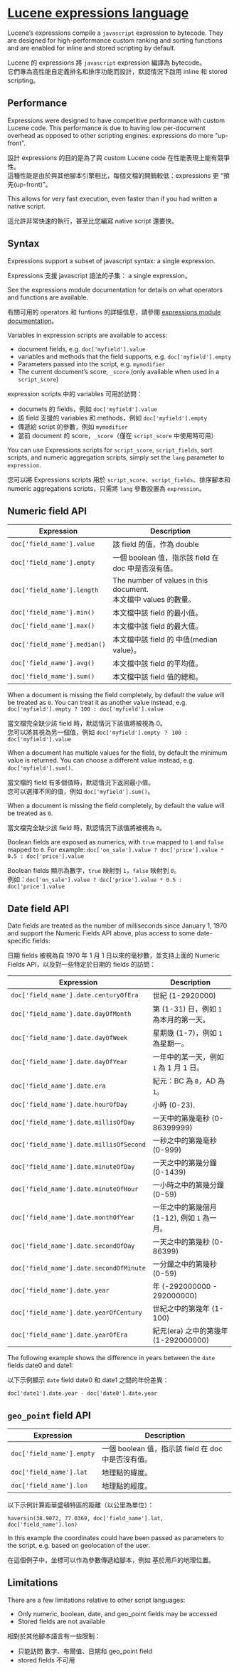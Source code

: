 # [Lucene expressions language](https://www.elastic.co/guide/en/elasticsearch/reference/current/modules-scripting-expression.html)

Lucene’s expressions compile a `javascript` expression to bytecode. They are designed for high-performance custom ranking and sorting functions and are enabled for inline and stored scripting by default.

Lucene 的 expressions 將 `javascript` expression 編譯為 bytecode。  
它們專為高性能自定義排名和排序功能而設計，默認情況下啟用 inline 和 stored scripting。

## Performance

Expressions were designed to have competitive performance with custom Lucene code. This performance is due to having low per-document overhead as opposed to other scripting engines: expressions do more "up-front".

設計 expressions 的目的是為了與 custom Lucene code 在性能表現上能有競爭性。  
這種性能是由於與其他腳本引擎相比，每個文檔的開銷較低：expressions 更 “預先(up-front)”。

This allows for very fast execution, even faster than if you had written a native script.

這允許非常快速的執行，甚至比您編寫 native script 還要快。

## Syntax

Expressions support a subset of javascript syntax: a single expression.

Expressions 支援 javascript 語法的子集： a single expression。

See the expressions module documentation for details on what operators and functions are available.

有關可用的 operators 和 funtions 的詳細信息，請參閱 [expressions module documentation](https://lucene.apache.org/core/9_4_2/expressions/index.html?org/apache/lucene/expressions/js/package-summary.html)。

Variables in expression scripts are available to access:

* document fields, e.g. `doc['myfield'].value`
* variables and methods that the field supports, e.g. `doc['myfield'].empty`
* Parameters passed into the script, e.g. `mymodifier`
* The current document’s score, `_score` (only available when used in a `script_score`)

expression scripts 中的 variables 可用於訪問：

* documets 的 fields，例如 `doc['myfield'].value`
* 該 field 支援的 variables 和 methods，例如 `doc['myfield'].empty`
* 傳遞給 script 的參數，例如 `mymodifier`
* 當前 document 的 score，`_score`（僅在 `script_score` 中使用時可用）

You can use Expressions scripts for `script_score`, `script_fields`, sort scripts, and numeric aggregation scripts, simply set the `lang` parameter to `expression`.

您可以將 Expressions scripts 用於 `script_score`、`script_fields`、排序腳本和 numeric aggregations scripts，只需將 `lang` 參數設置為 `expression`。

## Numeric field API

| Expression | Description |
| ---------- | ----------- |
| `doc['field_name'].value` | 該 field 的值，作為 double |
| `doc['field_name'].empty` | 一個 boolean 值，指示該 field 在 doc 中是否沒有值。 |
| `doc['field_name'].length` | The number of values in this document. <br>本文檔中 values 的數量。 |
| `doc['field_name'].min()` | 本文檔中該 field 的最小值。 |
| `doc['field_name'].max()` | 本文檔中該 field 的最大值。 |
| `doc['field_name'].median()` | 本文檔中該 field 的 中值(median value)。 |
| `doc['field_name'].avg()` | 本文檔中該 field 的平均值。 |
| `doc['field_name'].sum()` | 本文檔中該 field 值的總和。 |

When a document is missing the field completely, by default the value will be treated as `0`. You can treat it as another value instead, e.g. `doc['myfield'].empty ? 100 : doc['myfield'].value`

當文檔完全缺少該 field 時，默認情況下該值將被視為 0。  
您可以將其視為另一個值，例如 `doc['myfield'].empty ？ 100 : doc['myfield'].value`

When a document has multiple values for the field, by default the minimum value is returned. You can choose a different value instead, e.g. `doc['myfield'].sum()`.

當文檔的 field 有多個值時，默認情況下返回最小值。  
您可以選擇不同的值，例如 `doc['myfield'].sum()`。

When a document is missing the field completely, by default the value will be treated as `0`.

當文檔完全缺少該 field 時，默認情況下該值將被視為 `0`。

Boolean fields are exposed as numerics, with `true` mapped to `1` and `false` mapped to `0`. For example: `doc['on_sale'].value ? doc['price'].value * 0.5 : doc['price'].value`

Boolean fields 顯示為數字，`true` 映射到 `1`，`false` 映射到 `0`。  
例如：`doc['on_sale'].value ? doc['price'].value * 0.5 : doc['price'].value`

## Date field API

Date fields are treated as the number of milliseconds since January 1, 1970 and support the Numeric Fields API above, plus access to some date-specific fields:

日期 fields 被視為自 1970 年 1 月 1 日以來的毫秒數，並支持上面的 Numeric Fields API，以及對一些特定於日期的 fields 的訪問：

| Expression | Description |
| ---------- | ----------- |
| `doc['field_name'].date.centuryOfEra` | 世紀 (1-2920000) |
| `doc['field_name'].date.dayOfMonth` | 第 (1-31) 日，例如 `1` 為本月的第一天。 |
| `doc['field_name'].date.dayOfWeek` | 星期幾 (1-7)，例如 `1` 為星期一。 |
| `doc['field_name'].date.dayOfYear` | 一年中的某一天，例如 `1` 為 1 月 1 日。 |
| `doc['field_name'].date.era` | 紀元：BC 為 `0`，AD 為 `1`。 |
| `doc['field_name'].date.hourOfDay` | 小時 (0-23). |
| `doc['field_name'].date.millisOfDay` | 一天中的第幾毫秒 (0-86399999) |
| `doc['field_name'].date.millisOfSecond` | 一秒之中的第幾毫秒 (0-999) |
| `doc['field_name'].date.minuteOfDay` | 一天之中的第幾分鐘 (0-1439) |
| `doc['field_name'].date.minuteOfHour` | 一小時之中的第幾分鐘 (0-59) |
| `doc['field_name'].date.monthOfYear` | 一年之中的第幾個月 (1-12), 例如 `1` 為一月。 |
| `doc['field_name'].date.secondOfDay` | 一天之中的第幾秒 (0-86399) |
| `doc['field_name'].date.secondOfMinute` | 一分鐘之中的第幾秒 (0-59) |
| `doc['field_name'].date.year` | 年 (-292000000 - 292000000) |
| `doc['field_name'].date.yearOfCentury` | 世紀之中的第幾年 (1-100) |
| `doc['field_name'].date.yearOfEra` | 紀元(era) 之中的第幾年 (1-292000000) |

The following example shows the difference in years between the `date` fields date0 and date1:

以下示例顯示 `date` field date0 和 date1 之間的年份差異：

    doc['date1'].date.year - doc['date0'].date.year

## `geo_point` field API

| Expression | Description |
| ---------- | ----------- |
| `doc['field_name'].empty` | 一個 boolean 值，指示該 field 在 doc 中是否沒有值。 |
| `doc['field_name'].lat` | 地理點的緯度。 | 
| `doc['field_name'].lon` | 地理點的經度。 | 

以下示例計算距華盛頓特區的距離（以公里為單位）：

    haversin(38.9072, 77.0369, doc['field_name'].lat, doc['field_name'].lon)

In this example the coordinates could have been passed as parameters to the script, e.g. based on geolocation of the user.

在這個例子中，坐標可以作為參數傳遞給腳本，例如 基於用戶的地理位置。

## Limitations

There are a few limitations relative to other script languages:

* Only numeric, boolean, date, and geo_point fields may be accessed
* Stored fields are not available

相對於其他腳本語言有一些限制：

* 只能訪問 數字、布爾值、日期和 geo_point field
* stored fields 不可用
